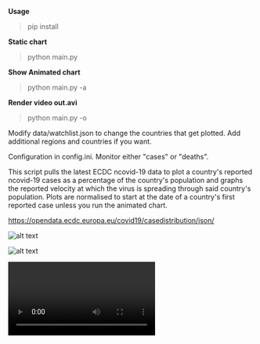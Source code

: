 **Usage**
> pip install

**Static chart**
> python main.py

**Show Animated chart**
> python main.py -a

**Render video out.avi**
> python main.py -o

Modify data/watchlist.json to change the countries that get plotted. Add additional regions and countries if you want.

Configuration in config.ini. Monitor either "cases" or "deaths".

This script pulls the latest ECDC ncovid-19 data to plot a country's reported ncovid-19 cases as a percentage of the country's population and graphs the reported velocity at which the virus is spreading through said country's population. Plots are normalised to start at the date of a country's first reported case unless you run the animated chart.

https://opendata.ecdc.europa.eu/covid19/casedistribution/json/

![alt text](https://raw.githubusercontent.com/elodea/ncovid-19-case-pct-by-day/master/img/screen.png)

![alt text](https://raw.githubusercontent.com/elodea/ncovid-19-case-pct-by-day/master/img/deaths.png)

![alt text](https://raw.githubusercontent.com/elodea/ncovid-19-case-pct-by-day/master/out/2020-04-05.avi)
